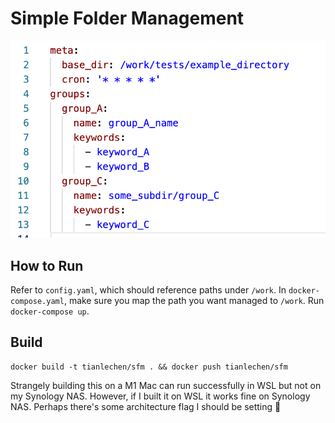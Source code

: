 # Simple Folder Management

![sfm](sfm.png)

## How to Run
Refer to `config.yaml`, which should reference paths under `/work`.
In `docker-compose.yaml`, make sure you map the path you want managed to `/work`.
Run `docker-compose up`.

## Build
```
docker build -t tianlechen/sfm . && docker push tianlechen/sfm
```
Strangely building this on a M1 Mac can run successfully in WSL but not on my Synology NAS.
However, if I built it on WSL it works fine on Synology NAS.
Perhaps there's some architecture flag I should be setting 🤷
